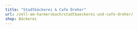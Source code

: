```yaml
---
title: "Stadtbäckerei & Cafe Dreher"
url: /zell-am-harmersbach/stadtbaeckerei-und-cafe-dreher/
shop: Bäckerei
---
```

